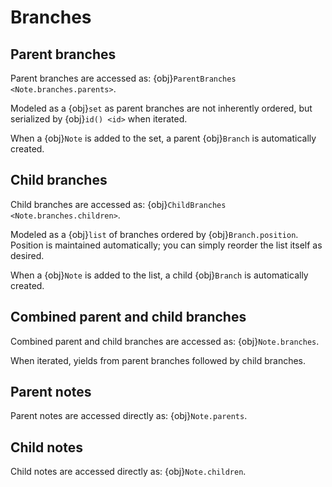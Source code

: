 # Branches

## Parent branches

Parent branches are accessed as: {obj}`ParentBranches <Note.branches.parents>`.

Modeled as a {obj}`set` as parent branches are not inherently ordered, but serialized by {obj}`id() <id>` when iterated.

When a {obj}`Note` is added to the set, a parent {obj}`Branch` is automatically created.

## Child branches

Child branches are accessed as: {obj}`ChildBranches <Note.branches.children>`.

Modeled as a {obj}`list` of branches ordered by {obj}`Branch.position`. Position is maintained automatically; you can simply reorder the list itself as desired.

When a {obj}`Note` is added to the list, a child {obj}`Branch` is automatically created.

## Combined parent and child branches

Combined parent and child branches are accessed as: {obj}`Note.branches`.

When iterated, yields from parent branches followed by child branches.

## Parent notes

Parent notes are accessed directly as: {obj}`Note.parents`.

## Child notes

Child notes are accessed directly as: {obj}`Note.children`.
